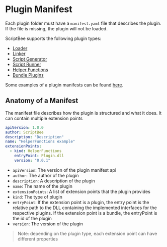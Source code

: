 ﻿# Plugin Manifest

Each plugin folder must have a `manifest.yaml` file that describes the plugin. If the file is missing, the plugin will
not be loaded.

ScriptBee supports the following plugin types:

- [Loader](loader.md)
- [Linker](linker.md)
- [Script Generator](script_generator.md)
- [Script Runner](script_runner.md)
- [Helper Functions](helper_functions.md)
- [Bundle Plugins](bundle.md)

Some examples of a plugin manifests can be
found [here](https://github.com/dxworks/scriptbee/tree/master/ScriptBee.Tests/Plugin/Manifest/TestData).

## Anatomy of a Manifest

The manifest file describes how the plugin is structured and what it does. It can contain multiple extension points

```yaml title="manifest.yaml"
apiVersion: 1.0.0
author: ScriptBee
description: "Description"
name: "HelperFunctions example"
extensionPoints:
  - kind: HelperFunctions
    entryPoint: Plugin.dll
    version: "0.0.1"
```

- `apiVersion`: The version of the plugin manifest api
- `author`: The author of the plugin
- `description`: A description of the plugin
- `name`: The name of the plugin
- `extensionPoints`: A list of extension points that the plugin provides
- `kind`: The type of plugin
- `entryPoint`: If the extension point is a plugin, the entry point is the relative path to the DLL containing the
  implemented interfaces for the respective plugins. If the extension point is a bundle, the entryPoint is the id of
  the plugin
- `version`: The version of the plugin

> Note: depending on the plugin type, each extension point can have different properties
